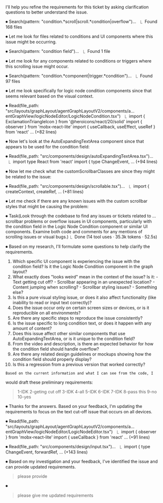  I'll help you refine the requirements for this ticket by asking
  clarification questions to better understand the issue.

⏺ Search(pattern: "condition.*scroll|scroll.*condition|overflow")…
  ⎿  Found 168 files

⏺ Let me look for files related to conditions and UI components where this
  issue might be occurring.

⏺ Search(pattern: "condition field")…
  ⎿  Found 1 file

⏺ Let me look for any components related to conditions or triggers where
  this scrolling issue might occur.

⏺ Search(pattern: "condition.*component|trigger.*condition")…
  ⎿  Found 97 files

⏺ Let me look specifically for logic node condition components since that
  seems relevant based on the visual context.

⏺ Read(file_path: "src/layouts/graphLayout/agentGraphLayoutV2/components/a…
      entGraphView/logicNodeEditor/LogicNodeCondition.tsx")
  ⎿  import { ExclamationTriangleIcon } from '@heroicons/react/20/solid'
     import { observer } from 'mobx-react-lite'
     import { useCallback, useEffect, useRef } from 'react'
     ... (+82 lines)

⏺ Now let's look at the AutoExpandingTextArea component since that appears
  to be used for the condition field:

⏺ Read(file_path: "src/components/design/autoExpandingTextArea.tsx")…
  ⎿  import type React from 'react'
     import {
         type ChangeEvent,
     ... (+94 lines)

⏺ Now let me check what the customScrollbarClasses are since they might be
  related to the issue:

⏺ Read(file_path: "src/components/design/scrollable.tsx")…
  ⎿  import {
         createContext,
         createRef,
     ... (+81 lines)

⏺ Let me check if there are any known issues with the custom scrollbar
  styles that might be causing the problem:

⏺ Task(Look through the codebase to find any issues or tickets related to …
      scrollbar problems or overflow issues in UI components, particularly
      with the condition field in the Logic Node Condition component or
      similar UI components. Examine both code and comments for any
      mentions of scrolling issues or visual bugs.)
  ⎿  Done (14 tool uses · 35.3k tokens · 52.5s)

⏺ Based on my research, I'll formulate some questions to help clarify the
  requirements.

  1. Which specific UI component is experiencing the issue with the
  condition field? Is it the Logic Node Condition component in the graph
  layout?
  2. What exactly does "looks weird" mean in the context of the issue? Is
  it:
    - Text getting cut off?
    - Scrollbar appearing in an unexpected location?
    - Content jumping when scrolling?
    - Scrollbar styling issues?
    - Something else?
  3. Is this a pure visual styling issue, or does it also affect
  functionality (like inability to read or input text correctly)?
  4. Does the issue occur only on certain screen sizes or devices, or is it
   reproducible on all environments?
  5. Are there any specific steps to reproduce the issue consistently?
  6. Is the issue specific to long condition text, or does it happen with
  any amount of content?
  7. Does this issue affect other similar components that use
  AutoExpandingTextArea, or is it unique to the condition field?
  8. From the video and description, is there an expected behavior for how
  the condition field should handle overflow?
  9. Are there any related design guidelines or mockups showing how the
  condition field should properly display?
  10. Is this a regression from a previous version that worked correctly?

    Based on the current information and what I can see from the code, I
  would draft these preliminary requirements:

> 1-IDK 2-geting cut off 3-IDK 4-all 5-IDK 6-IDK 7-IDK 8-pass this 9-no 
  10-yes

⏺ Thanks for the answers. Based on your feedback, I'm updating the
  requirements to focus on the text cut-off issue that occurs on all
  devices.

⏺ Read(file_path: "src/layouts/graphLayout/agentGraphLayoutV2/components/a…
      entGraphView/logicNodeEditor/LogicNodeEditor.tsx")
  ⎿  import { observer } from 'mobx-react-lite'
     import { useCallback } from 'react'
     ... (+91 lines)

⏺ Read(file_path: "src/components/design/input.tsx")…
  ⎿  import {
         type ChangeEvent,
         forwardRef,
     ... (+143 lines)

⏺ Based on my investigation and your feedback, I've identified the issue
  and can provide updated requirements.

> please provide

⏺

> please give me updated requirements